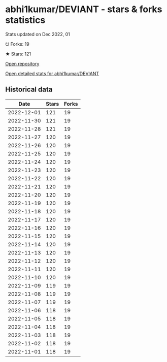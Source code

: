 # abhi1kumar/DEVIANT - stars & forks statistics

Stats updated on Dec 2022, 01

☋ Forks: 19

★ Stars: 121

[Open repository](https://github.com/abhi1kumar/DEVIANT)

[Open detailed stats for abhi1kumar/DEVIANT](https://reviewgithub.com/rep/abhi1kumar/DEVIANT)

## Historical data
| Date | Stars | Forks |
|------|-------|-------|
| 2022-12-01 | 121 | 19 | 
| 2022-11-30 | 121 | 19 | 
| 2022-11-28 | 121 | 19 | 
| 2022-11-27 | 120 | 19 | 
| 2022-11-26 | 120 | 19 | 
| 2022-11-25 | 120 | 19 | 
| 2022-11-24 | 120 | 19 | 
| 2022-11-23 | 120 | 19 | 
| 2022-11-22 | 120 | 19 | 
| 2022-11-21 | 120 | 19 | 
| 2022-11-20 | 120 | 19 | 
| 2022-11-19 | 120 | 19 | 
| 2022-11-18 | 120 | 19 | 
| 2022-11-17 | 120 | 19 | 
| 2022-11-16 | 120 | 19 | 
| 2022-11-15 | 120 | 19 | 
| 2022-11-14 | 120 | 19 | 
| 2022-11-13 | 120 | 19 | 
| 2022-11-12 | 120 | 19 | 
| 2022-11-11 | 120 | 19 | 
| 2022-11-10 | 120 | 19 | 
| 2022-11-09 | 119 | 19 | 
| 2022-11-08 | 119 | 19 | 
| 2022-11-07 | 119 | 19 | 
| 2022-11-06 | 118 | 19 | 
| 2022-11-05 | 118 | 19 | 
| 2022-11-04 | 118 | 19 | 
| 2022-11-03 | 118 | 19 | 
| 2022-11-02 | 118 | 19 | 
| 2022-11-01 | 118 | 19 | 


